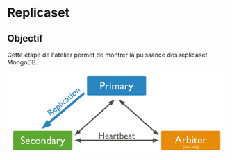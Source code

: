 # Replicaset

## Objectif

Cette étape de l'atelier permet de montrer la puissance des replicaset MongoDB. 


![](images/replica-set-primary-with-secondary-and-arbiter.png)



